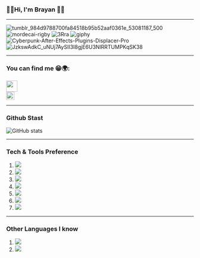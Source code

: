 ### 🎸🎶Hi, I'm Brayan 🤟🏴
---
![tumblr_984d9788700fa84518b95b52aaf0361e_53081187_500](https://user-images.githubusercontent.com/118775234/208208514-1d2f54d0-c31e-4090-83ff-31415ebe8bc5.gif)
![mordecai-rigby](https://user-images.githubusercontent.com/118775234/208208517-a6ed88e4-2ab6-4e21-b8e1-bb2cdc0da4a6.gif)
![3Rra](https://user-images.githubusercontent.com/118775234/208208519-c6cd30f5-835a-44bf-8959-05d8a2a06fe3.gif)
![giphy](https://user-images.githubusercontent.com/118775234/208208521-e7c61274-35d5-4f67-9c7d-4068e8498f15.gif)
![Cyberpunk-After-Effects-Plugins-Displacer-Pro](https://user-images.githubusercontent.com/118775234/208208522-4e042ff6-a046-4a55-aecf-b9c88f911fdf.gif)
![JzkswAdkC_uNUj7AySII3I8gjE6U3NlRRTUMPKqSK38](https://user-images.githubusercontent.com/118775234/208208524-a67a73d2-8cb4-49a2-9887-b3308eec045f.gif)

---
###     You can find me 😁🌍:

<a href="https://twitter.com/Brayan_HC11" target="_blank">
<img src="https://cdn.cms-twdigitalassets.com/content/dam/help-twitter/twitter_logo_blue.png.twimg.768.png" style="width: 30px; height: 30px;">
</a><br>

<a href="https://www.facebook.com/profile.php?id=100028934001640">
<img src="https://logodownload.org/wp-content/uploads/2014/09/facebook-logo-3-1.png" style="width: 22px; height: 22px;">
</a><br>

---
###     Github Stast
![GitHub stats](https://github-readme-stats.vercel.app/api?username=Brayan-Hc11&show_icons=true&hide_border=true)

---
### Tech & Tools Preference

<ol>
 
<li><img src="http://img.shields.io/badge/-Git-F1502F?style=flat&logo=git&logoColor=FFFFFF"></li>
<li><img src="https://img.shields.io/badge/-React-000000?style=flat&logo=react&logoColor=00c8ff"></li>
<li><img src="http://img.shields.io/badge/-Github-000000?style=flat&logo=github&logoColor=FFFFFF"></li>
<li><img src = "https://img.shields.io/badge/-HTML5-E34F26?style=flat&logo=html5&logoColor=white"></li>
<li><img src="https://img.shields.io/badge/-MySQL-F29111?style=flat&logo=mysql&logoColor=FFFFFF"></li>
<li><img src="http://img.shields.io/badge/-VS%20Code-007ACC?style=flat&logo=visual%20studio%20code&logoColor=white"></li>
<li><img src="https://img.shields.io/badge/-JavaScript-eed718?style=flat&logo=javascript&logoColor=ffffff"></li>
 
</ol>

---

###  Other Languages I know
<ol>

<li><img src = "https://img.shields.io/badge/-HTML5-E34F26?style=flat&logo=html5&logoColor=white"></li> 
<li><img src="https://img.shields.io/badge/-Python-black?style=flat&logo=python&logoColor=white" ></li> 

 </ol>
